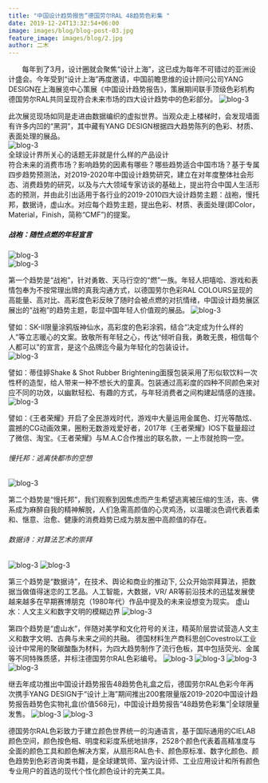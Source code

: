 ```yaml
---
title: "中国设计趋势报告“德国劳尔RAL 48趋势色彩集 "
date: 2019-12-24T13:32:54+06:00
image: images/blog/blog-post-03.jpg
feature_image: images/blog/2.jpg
author: 二木
---
```

&nbsp;&nbsp;&nbsp;&nbsp;&nbsp;&nbsp;&nbsp;每年到了3月，设计圈就会聚焦“设计上海”，这已成为每年不可错过的亚洲设计盛会。今年受到“设计上海”再度邀请，中国前瞻思维的设计顾问公司YANG DESIGN在上海展览中心策展《中国设计趋势报告》，策展期间联手顶级色彩机构德国劳尔RAL共同呈现符合未来市场的四大设计趋势中的色彩部分。
![blog-3](/images/blog/3-1.jpg)   

此次展览现场如同是走进由数据编织的虚拟世界。当观众走上楼梯时，会发现墙面有许多内凹的“黑洞”，其中藏有YANG DESIGN根据四大趋势陈列的色彩、材质、表面处理的展品。  
![blog-3](/images/blog/3-2.jpg)   
全球设计界所关心的话题无非就是什么样的产品设计  
符合未来的消费市场？影响趋势的因素有哪些？哪些趋势适合中国市场？基于专属四步趋势预测法，对2019-2020年中国设计趋势研究，建立在对年度整体社会形态、消费趋势的研究，以及与六大领域专家访谈的基础上，提出符合中国人生活形态的预测，并由此引出适用于各行业的2019-2010四大设计趋势主题：战袍，慢托邦，数据诗，虚山水。对应每个趋势主题，提出色彩、材质、表面处理(即Color，Material，Finish，简称“CMF”)的提案。
##### 战袍：随性点燃的年轻宣言
![blog-3](/images/blog/3-3.jpg)   
![blog-3](/images/blog/3-4.jpg)

第一个趋势是“战袍”，针对勇敢、天马行空的“燃”一族。年轻人把嘻哈、游戏和表情包奉为不按常理出牌的真我沟通方式，以德国劳尔色彩RAL COLOURS呈现的高能量、高对比、高彩度色彩反映了随时会被点燃的对抗情绪，中国设计趋势展区展出的“战袍”的趋势主题，彰显中国年轻人价值观的展品。
![blog-3](/images/blog/3-5.jpg)  

譬如：SK-II限量涂鸦版神仙水，高彩度的色彩涂鸦，结合“决定成为什么样的人”等立志暖心的文案。致敬所有年轻之心，传达“倾听自我，勇敢无畏，相信每个人都可以”的宣言，是这个品牌迄今最为年轻化的包装设计。  
![blog-3](/images/blog/3-6.jpg) 

譬如：蒂佳婷Shake & Shot Rubber Brightening面膜包装采用了形似软饮料一次性杯的造型，给人带来一种不想长大的童真。包装通过高彩度的四种不同颜色来对应不同的功效，以幽默轻松、有趣的方式，与年轻消费者之间构建起情感的连接。
![blog-3](/images/blog/3-7.jpg)

譬如：《王者荣耀》开启了全民游戏时代，游戏中大量运用金属色、灯光等酷炫、震撼的CG动画效果，圈粉无数游戏爱好者，2017年《王者荣耀》IOS下载量超过了微信、淘宝。《王者荣耀》与M.A.C合作推出的联名款，一上市就抢购一空。
###### 慢托邦：逃离快都市的空想
![blog-3](/images/blog/3-8.jpg)

第二个趋势是“慢托邦”，我们观察到因焦虑而产生希望逃离被压缩的生活，丧、佛系成为麻醉自我的精神解脱，人们急需高颜值的心灵鸡汤，以温暖淡色调代表着柔和、惬意、治愈、健康的消费趋势已成为朋友圈中高颜值的存在。
###### 数据诗：对算法艺术的崇拜
![blog-3](/images/blog/3-9.jpg)
![blog-3](/images/blog/3-10.jpg)

 第三个趋势是“数据诗”，在技术、舆论和商业的推动下, 公众开始崇拜算法，把数据当做值得迷恋的工艺品。人工智能，大数据，VR/ AR等前沿技术的迅猛发展使越来越多在早期赛博朋克（1980年代）作品中提及的未来设想变为现实。
虚山水：人文主义和数字文明的模糊边界
![blog-3](/images/blog/3-11.jpg)

第四个趋势是“虚山水”，伴随对美学和文化符号的关注，精英阶层尝试营造人文主义和数字文明、古典与未来之间的共融。
德国材料生产商科思创Covestro以工业设计中常用的聚碳酸酯为材料，为四大趋势制作了流行色板，其中包括荧光、金属等不同特殊质感，并标注德国劳尔RAL色彩编号。
![blog-3](/images/blog/3-12.jpg)
![blog-3](/images/blog/3-13.jpg)
![blog-3](/images/blog/3-14.jpg)
![blog-3](/images/blog/3-15.jpg)

继去年成功推出中国设计趋势报告48趋势色礼盒之后，德国劳尔RAL色彩今年再次携手YANG DESIGN于“设计上海”期间推出200套限量版2019-2020中国设计趋势报告趋势色实物礼盒(价值568元)，中国设计趋势报告“48趋势色彩集”|全球限量发售。
![blog-3](/images/blog/3-16.jpg)
![blog-3](/images/blog/3-17.jpg)

德国劳尔RAL色彩致力于建立颜色世界统一的沟通语言，基于国际通用的CIELAB颜色空间，颜色按色相、明度和彩度系统地排序，2528个颜色代表着高精准度与全面的颜色工具和颜色解决方案，从扇形RAL色卡、颜色原标准、数字化颜色、颜色趋势到色彩咨询类书籍，是全球建筑师、室内设计师、工业应用设计和所有颜色专业用户的首选的现代个性化颜色设计的完美工具。
